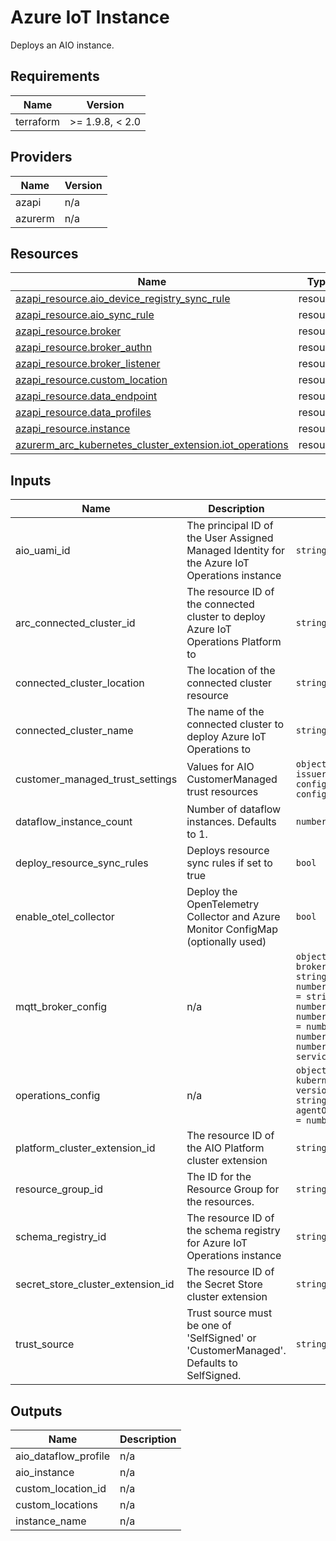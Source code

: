 <!-- BEGIN_TF_DOCS -->
<!-- markdown-table-prettify-ignore-start -->
# Azure IoT Instance

Deploys an AIO instance.

## Requirements

| Name | Version |
|------|---------|
| terraform | >= 1.9.8, < 2.0 |

## Providers

| Name | Version |
|------|---------|
| azapi | n/a |
| azurerm | n/a |

## Resources

| Name | Type |
|------|------|
| [azapi_resource.aio_device_registry_sync_rule](https://registry.terraform.io/providers/Azure/azapi/latest/docs/resources/resource) | resource |
| [azapi_resource.aio_sync_rule](https://registry.terraform.io/providers/Azure/azapi/latest/docs/resources/resource) | resource |
| [azapi_resource.broker](https://registry.terraform.io/providers/Azure/azapi/latest/docs/resources/resource) | resource |
| [azapi_resource.broker_authn](https://registry.terraform.io/providers/Azure/azapi/latest/docs/resources/resource) | resource |
| [azapi_resource.broker_listener](https://registry.terraform.io/providers/Azure/azapi/latest/docs/resources/resource) | resource |
| [azapi_resource.custom_location](https://registry.terraform.io/providers/Azure/azapi/latest/docs/resources/resource) | resource |
| [azapi_resource.data_endpoint](https://registry.terraform.io/providers/Azure/azapi/latest/docs/resources/resource) | resource |
| [azapi_resource.data_profiles](https://registry.terraform.io/providers/Azure/azapi/latest/docs/resources/resource) | resource |
| [azapi_resource.instance](https://registry.terraform.io/providers/Azure/azapi/latest/docs/resources/resource) | resource |
| [azurerm_arc_kubernetes_cluster_extension.iot_operations](https://registry.terraform.io/providers/hashicorp/azurerm/latest/docs/resources/arc_kubernetes_cluster_extension) | resource |

## Inputs

| Name | Description | Type | Default | Required |
|------|-------------|------|---------|:--------:|
| aio\_uami\_id | The principal ID of the User Assigned Managed Identity for the Azure IoT Operations instance | `string` | n/a | yes |
| arc\_connected\_cluster\_id | The resource ID of the connected cluster to deploy Azure IoT Operations Platform to | `string` | n/a | yes |
| connected\_cluster\_location | The location of the connected cluster resource | `string` | n/a | yes |
| connected\_cluster\_name | The name of the connected cluster to deploy Azure IoT Operations to | `string` | n/a | yes |
| customer\_managed\_trust\_settings | Values for AIO CustomerManaged trust resources | ```object({ issuer_name = string issuer_kind = string configmap_name = string configmap_key = string })``` | n/a | yes |
| dataflow\_instance\_count | Number of dataflow instances. Defaults to 1. | `number` | n/a | yes |
| deploy\_resource\_sync\_rules | Deploys resource sync rules if set to true | `bool` | n/a | yes |
| enable\_otel\_collector | Deploy the OpenTelemetry Collector and Azure Monitor ConfigMap (optionally used) | `bool` | n/a | yes |
| mqtt\_broker\_config | n/a | ```object({ brokerListenerServiceName = string brokerListenerPort = number serviceAccountAudience = string frontendReplicas = number frontendWorkers = number backendRedundancyFactor = number backendWorkers = number backendPartitions = number memoryProfile = string serviceType = string })``` | n/a | yes |
| operations\_config | n/a | ```object({ namespace = string kubernetesDistro = string version = string train = string agentOperationTimeoutInMinutes = number })``` | n/a | yes |
| platform\_cluster\_extension\_id | The resource ID of the AIO Platform cluster extension | `string` | n/a | yes |
| resource\_group\_id | The ID for the Resource Group for the resources. | `string` | n/a | yes |
| schema\_registry\_id | The resource ID of the schema registry for Azure IoT Operations instance | `string` | n/a | yes |
| secret\_store\_cluster\_extension\_id | The resource ID of the Secret Store cluster extension | `string` | n/a | yes |
| trust\_source | Trust source must be one of 'SelfSigned' or 'CustomerManaged'. Defaults to SelfSigned. | `string` | `"SelfSigned"` | no |

## Outputs

| Name | Description |
|------|-------------|
| aio\_dataflow\_profile | n/a |
| aio\_instance | n/a |
| custom\_location\_id | n/a |
| custom\_locations | n/a |
| instance\_name | n/a |
<!-- markdown-table-prettify-ignore-end -->
<!-- END_TF_DOCS -->
